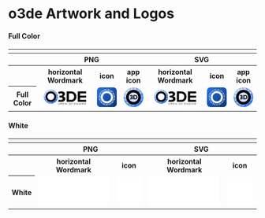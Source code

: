 # o3de Artwork and Logos

#### Full Color

<table>
    <tr>
    	<th colspan="9"></th>
    </tr>
    <tr>
        <th></th>
        <th colspan="3">PNG</th>
        <th colspan="3">SVG</th>
    </tr>
    <tr>
        <th></th>
        <th>horizontal Wordmark</th>
        <th>icon</th>
        <th>app icon</th>
        <th>horizontal Wordmark</th>
        <th>icon</th>
        <th>app icon</th>    </tr>
    <tr>
        <th>Full Color</th>
        <td><img src="o3de/01_O3DE_Color%20Logo%20with%20Wordmark/O3DE%20Color%20Logo.png" width="200"></td>
        <td><img src="o3de/03_O3DE_Color%20Application%20Icon/Square/O3DE%20Icon_96.png" width="75"></td>
        <td><img src="o3de/03_O3DE_Color%20Application%20Icon/Round/Engine%20Color%20Color.png" width="75"></td>
        <td><img src="o3de/01_O3DE_Color%20Logo%20with%20Wordmark/O3DE%20Color%20Logo.svg" width="200"></td>
        <td><img src="o3de/03_O3DE_Color Application Icon/Square/O3DE Icon.svg" width="75"></td>
         <td><img src="o3de/03_O3DE_Color Application Icon/Round/Engine Icon v2.svg" width="75"></td>
    </tr>
</table>

#### White

<table>
    <tr>
    	<th colspan="4"></th>
    </tr>
    <tr>
        <th></th>
        <th colspan="2">PNG</th>
        <th colspan="2">SVG</th>
    </tr>
    <tr>
        <th></th>
        <th>horizontal Wordmark</th>
        <th>icon</th>
        <th>horizontal Wordmark</th>
        <th>icon</th>
    </tr>
    <tr>
        <th>White</th>
        <td><img src="https://github.com/theheels/O3DF_art/blob/main/o3de/02_O3DE_White%20Logo%20with%20Wordmark/O3DE%20White%20Logo.png" width="200</td>
        <td><img src="https://github.com/theheels/O3DF_art/blob/main/o3de/04_O3DE_White%20Application%20Icon/B%26W%20Icon%20v2_192.png" width="75"></td>
        <td><img src="https://github.com/theheels/O3DF_art/blob/main/o3de/04_O3DE_White%20Application%20Icon/B%26W%20Icon%20v2_192.png" width="75"></td>
        <td><img src="https://github.com/theheels/O3DF_art/blob/main/o3de/02_O3DE_White%20Logo%20with%20Wordmark/O3DE%20White%20Logo.svg" width="200"></td>
         <td><img src="https://github.com/theheels/O3DF_art/blob/main/o3de/04_O3DE_White%20Application%20Icon/B%26W%20Icon%20v2.svg" width="75"></td>
    </tr>
</table>
